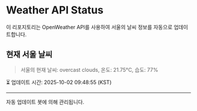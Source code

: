 
# Weather API Status

이 리포지토리는 OpenWeather API를 사용하여 서울의 날씨 정보를 자동으로 업데이트합니다.

## 현재 서울 날씨
> 서울의 현재 날씨: overcast clouds, 온도: 21.75°C, 습도: 77%

⏳ 업데이트 시간: 2025-10-02 09:48:55 (KST)

---
자동 업데이트 봇에 의해 관리됩니다.
